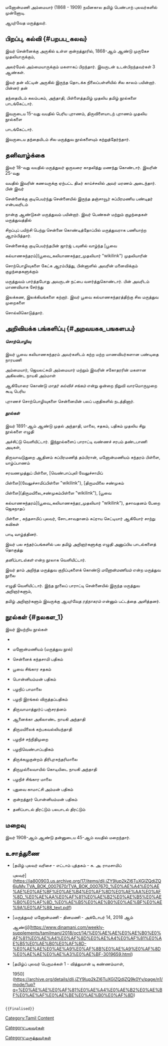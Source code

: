 மனோன்மணி அம்மையார் (1868 - 1909) நவீனகால தமிழ் பெண்பாற் புலவர்களில் முன்னோடி.
ஆயுர்வேத மருத்துவர்.

## பிறப்பு, கல்வி {#பறபப_கலவ}

இவர் சென்னைக்கு அருகில் உள்ள குன்றத்தூரில், 1868-ஆம் ஆண்டு முருகேச முதலியாருக்கும்,
அலர்மேல் அம்மையாருக்கும் மகளாகப் பிறந்தார். இவருடன் உடன்பிறந்தவர்கள் 3 ஆண்கள்.

இவர் தன் வீட்டின் அருகில் இருந்த தொடக்க நிலைப்பள்ளியில் சில காலம் பயின்றார். பின்னர் தன்
தந்தையிடம் கலம்பகம், அந்தாதி, பிள்ளைத்தமிழ் முதலிய தமிழ் நூல்களை பாடங்கேட்டார்.
இவருடைய 15-வது வயதில் பெரிய புராணம், திருவிளையாடற் புராணம் முதலிய நூல்களை
பாடங்கேட்டார்.

இவருடைய தந்தையிடம் சில மருத்துவ நூல்களையும் கற்றுத்தேர்ந்தார்.

## தனிவாழ்க்கை

இவர் 18-வது வயதில் மருத்துவர் ஒருவரை காதலித்து மணந்து கொண்டார். இவரின் 25-வது
வயதில் இவரின் கணவருக்கு ஏற்பட்ட திடீர் காய்ச்சலில் அவர் மரணம் அடைந்தார். பின் இவர்
சென்னைக்கு குடிபெயர்ந்து சென்னையில் இருந்த தஞ்சாவூர் சுப்பிரமணிய பண்டிதர் என்பவரிடம்
நான்கு ஆண்டுகள் மருத்துவம் பயின்றார். இவர் பெண்கள் மற்றும் குழந்தைகள் மருத்துவத்தில்
சிறப்புப் பயிற்சி பெற்று சென்னை கொண்டித்தோப்பில் மருத்துவராக பணியாற்ற ஆரம்பித்தார்.

சென்னைக்கு குடிபெயர்ந்தபின் ஜார்ஜ் டவுனில் வாழ்ந்த [பூவை
கல்யாணசுந்தரம்](பூவை_கலியாணசுந்தர_முதலியார் "wikilink") முதலியாரின்
சொற்பொழிவுகளை கேட்க ஆரம்பித்து, பின்னாளில் அவரின் மனைவிக்கும் குழந்தைகளுக்கும்
மருத்துவம் பார்த்தபோது அவருடன் நட்பை வளர்த்துகொண்டார். பின் அவரிடம் மாணவியாக சேர்ந்து
இலக்கண, இலக்கியங்களை கற்றார். இவர் பூவை கல்யாணசுந்தரத்திற்கு சில மருத்துவ முறைகளை
சொல்லிகொடுத்தார்.

## அறிவியக்க பங்களிப்பு {#அறவயகக_பஙகளபப}

##### சொற்பொழிவு

இவர் பூவை கலியாணசுந்தரம் அவர்களிடம் கற்ற மற்ற மாணவியர்களான பண்டிதை நாரயணி
அம்மையார், ஜெயலட்சுமி அம்மையார் மற்றும் இவரின் சகோதரரின் மகளான அகிலண்ட நாயகி அம்மாள்
ஆகியோரை கொண்டு *மாதர் கல்விச் சங்கம்* என்று ஒன்றை நிறுவி வாரமொருமுறை கூடி பெரிய
புராணச் சொற்பொழிவுகளை சென்னையின் பலப் பகுதிகளில் நடத்தினார்.

##### நூல்கள்

இவர் 1891-ஆம் ஆண்டு முதல் அந்தாதி, மாலை, சதகம், பதிகம் முதலிய சிறு நூல்களை எழுதி
அச்சிட்டு வெளியிட்டார். இந்நூல்களைப் பாராட்டி வண்ணச் சரபம் தண்டபாணி அடிகள்,
திருவாவடுதுறை ஆதினம் சுப்பிரமணித் தம்பிரான், மனோன்மணியம் சுந்தரம் பிள்ளை, யாழ்ப்பாணம்
சரவணமுத்துப் பிள்ளை, [வெண்பாப்புலி வேலுச்சாமிப்
பிள்ளை](வேலுச்சாமிப்பிள்ளை "wikilink"), [திருமயிலை சண்முகம்
பிள்ளை](திருமயிலை_சண்முகம்பிள்ளை "wikilink"), [பூவை
கல்யாணசுந்தரம்](பூவை_கலியாணசுந்தர_முதலியார் "wikilink"), தசாவதனம் பேறை ஜெகநாதப்
பிள்ளை , கந்தசாமிப் புலவர், சோடசாவதானம் சுப்ராய செட்டியார் ஆகியோர் சாற்று கவிகள்
பாடி வாழ்த்தினர்.

இவர் பல சந்தர்ப்பங்களில் பல தமிழ் அறிஞர்களுக்கு எழுதி அனுப்பிய பாடல்களைத் தொகுத்து
*தனிப்பாடல்கள்* என்ற நூலாக வெளியிட்டார்.

இவர் தாம் அறிந்த மருத்துவ குறிப்புகளைக் கொண்டு *மனோன்மணியம்* என்ற மருத்துவ நூலை
எழுதி வெளியிட்டார். இந்த நூலைப் பாராட்டி சென்னையில் இருந்த மருத்துவ அறிஞர்களும்,
தமிழ் அறிஞர்களும் இவருக்கு *ஆயுர்வேத ரத்நாகரம்* என்னும் பட்டத்தை அளித்தனர்.

## நூல்கள் {#நலகள_1}

இவர் இயற்றிய நூல்கள்

-   
-   மனோன்மணியம் (மருத்துவ நூல்)
-   சென்னைக் கந்தசாமி பதிகம்
-   பூவை சிங்கார சதகம்
-   பொன்னியம்மன் பதிகம்
-   பழநிப் பாமாலை
-   பழநி இரங்கல் விருத்தப்பதிகம்
-   திருவாமாத்தூர்ப் பஞ்சரத்னம்
-   ஆனைக்கா அகிலாண்ட நாயகி அந்தாதி
-   திருமயிலைக் கற்பகவல்லியந்தாதி
-   பழநிச் சந்நிதிமுறை
-   பழநிவெண்பாப்பதிகம்
-   திருக்கழுகுன்றம் திரிபுரசுந்தரிமாலை
-   திருமுல்லைவாயில் கொடியிடை நாயகி அந்தாதி
-   பழநிச் சிங்கார மாலை
-   புதுவை காமாட்சி அம்மன் பதிகம்
-   குன்றத்தூர் பொன்னியம்மன் பதிகம்
-   தனிப்பாடல் திரட்டும் பலபாடல் திரட்டும்

## மறைவு

இவர் 1908-ஆம் ஆண்டு தன்னுடைய 45-ஆம் வயதில் மறைந்தார்.

## உசாத்துணை

-   [தமிழ் புலவர் வரிசை - எட்டாம் புத்தகம் - சு. அ. ராமசாமிப்
    புலவர்](https://ia800903.us.archive.org/17/items/dli.jZY9lup2kZl6TuXGlZQdjZQ6juMy.TVA_BOK_0007670/TVA_BOK_0007670_%E0%AE%A4%E0%AE%AE%E0%AE%BF%E0%AE%B4%E0%AF%8D%E0%AE%AA%E0%AF%8D_%E0%AE%AA%E0%AF%81%E0%AE%B2%E0%AE%B5%E0%AE%B0%E0%AF%8D_%E0%AE%B5%E0%AE%B0%E0%AE%BF%E0%AE%9A%E0%AF%88_text.pdf)
-   [மருத்துவர் மனோன்மணி - தினமணி - அக்டோபர் 14, 2018 ஆம்
    ஆண்டு](https://www.dinamani.com/weekly-supplements/tamilmani/2018/oct/14/%E0%AE%AE%E0%AE%B0%E0%AF%81%E0%AE%A4%E0%AF%8D%E0%AE%A4%E0%AF%81%E0%AE%B5%E0%AE%B0%E0%AF%8D-%E0%AE%AE%E0%AE%A9%E0%AF%8B%E0%AE%A9%E0%AF%8D%E0%AE%AE%E0%AE%A3%E0%AE%BF-3019659.html)
-   [தமிழ்ப் புலவர் பெருமக்கள் 1 - வித்துவான் டி கண்ணம்மாள்,
    1950](https://archive.org/details/dli.jZY9lup2kZl6TuXGlZQdjZQ9k0Yy/page/n1/mode/1up?q=%E0%AE%AE%E0%AF%81%E0%AE%A4%E0%AE%B2%E0%AE%BF%E0%AE%AF%E0%AE%BE%E0%AE%B0%E0%AF%8D)

```{=mediawiki}
{{Finalised}}
```
[Category:Tamil Content](Category:Tamil_Content "wikilink")
[Category:புலவர்கள்](Category:புலவர்கள் "wikilink")
[Category:மருத்துவர்கள்](Category:மருத்துவர்கள் "wikilink")
